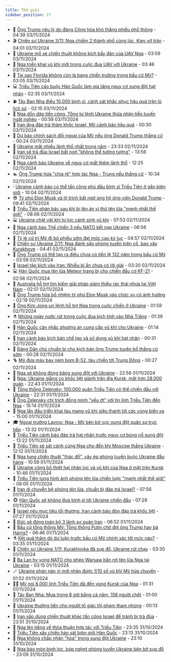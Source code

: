 ```yaml
---
title: Thế giới
sidebar_position: 17
---
```


<!-- dantri-the-gioi:START -->
- 🌋 [Ông Trump nêu lý do đảng Cộng hòa khó thắng phiếu phổ thông](https://dantri.com.vn/the-gioi/ong-trump-neu-ly-do-dang-cong-hoa-kho-thang-phieu-pho-thong-20241103110808736.htm) - 04:39 03/11/2024
- 🎬 [Chiến sự Ukraine 3/11: Nga chiếm 2 thành phố cùng lúc, Kiev vỡ trận](https://dantri.com.vn/the-gioi/chien-su-ukraine-311-nga-chiem-2-thanh-pho-cung-luc-kiev-vo-tran-20241103104425357.htm) - 04:01 03/11/2024
- 🧰 [Ukraine mổ xẻ chiến thuật không kích bầy đàn của UAV Nga](https://dantri.com.vn/the-gioi/ukraine-mo-xe-chien-thuat-khong-kich-bay-dan-cua-uav-nga-20241103105046018.htm) - 03:59 03/11/2024
- 🌋 [Nga triển khai vũ khí mới trong cuộc đua UAV với Ukraine](https://dantri.com.vn/the-gioi/nga-trien-khai-vu-khi-moi-trong-cuoc-dua-uav-voi-ukraine-20241103103033845.htm) - 03:46 03/11/2024
- 🗽 [Tại sao Florida không còn là bang chiến trường trong bầu cử Mỹ?](https://dantri.com.vn/the-gioi/tai-sao-florida-khong-con-la-bang-chien-truong-trong-bau-cu-my-20241103085151195.htm) - 03:05 03/11/2024
- 💻 [Triều Tiên cáo buộc Hàn Quốc làm gia tăng nguy cơ xung đột hạt nhân](https://dantri.com.vn/the-gioi/trieu-tien-cao-buoc-han-quoc-lam-gia-tang-nguy-co-xung-dot-hat-nhan-20241103092146532.htm) - 02:35 03/11/2024
- ⛽️ [Tây Ban Nha điều 10.000 binh sĩ, cảnh sát khắc phục hậu quả trận lũ lịch sử](https://dantri.com.vn/the-gioi/tay-ban-nha-dieu-10000-binh-si-canh-sat-khac-phuc-hau-qua-tran-lu-lich-su-20241103090727155.htm) - 02:15 03/11/2024
- 🤩 [Nga dồn dập tiến công, Tổng tư lệnh Ukraine thừa nhận tiền tuyến ngặt nghèo](https://dantri.com.vn/the-gioi/nga-don-dap-tien-cong-tong-tu-lenh-ukraine-thua-nhan-tien-tuyen-ngat-ngheo-20241103072552651.htm) - 00:59 03/11/2024
- 🧐 [Iran dọa đáp trả thảm khốc Israel, Mỹ cảnh báo hậu quả](https://dantri.com.vn/the-gioi/iran-doa-dap-tra-tham-khoc-israel-my-canh-bao-hau-qua-20241103072454827.htm) - 00:30 03/11/2024
- 🎊 [Dự báo chính sách đối ngoại của Mỹ nếu ông Donald Trump thắng cử](https://dantri.com.vn/the-gioi/du-bao-chinh-sach-doi-ngoai-cua-my-neu-ong-donald-trump-thang-cu-20241102231352126.htm) - 00:24 03/11/2024
- 📝 [Ukraine mất nhiều lãnh thổ nhất trong năm](https://dantri.com.vn/the-gioi/ukraine-mat-nhieu-lanh-tho-nhat-trong-nam-20241103063049112.htm) - 23:33 02/11/2024
- 🤡 [Iran sẽ trả đũa Israel bất ngờ &quot;không thể tưởng tượng&quot;](https://dantri.com.vn/the-gioi/iran-se-tra-dua-israel-bat-ngo-khong-the-tuong-tuong-20241102205218045.htm) - 13:56 02/11/2024
- 🥷 [Nga cảnh báo Ukraine về nguy cơ mất thêm lãnh thổ](https://dantri.com.vn/the-gioi/nga-canh-bao-ukraine-ve-nguy-co-mat-them-lanh-tho-20241102192301082.htm) - 12:25 02/11/2024
- 🏊 [Ông Trump hứa &quot;chia rẽ&quot; hợp tác Nga - Trung nếu thắng cử](https://dantri.com.vn/the-gioi/ong-trump-hua-chia-re-hop-tac-nga-trung-neu-thang-cu-20241102171340454.htm) - 10:34 02/11/2024
- 🕯 [Ukraine cảnh báo có thể tấn công phủ đầu binh sĩ Triều Tiên ở gần biên giới](https://dantri.com.vn/the-gioi/ukraine-canh-bao-co-the-tan-cong-phu-dau-binh-si-trieu-tien-o-gan-bien-gioi-20241102165208818.htm) - 10:04 02/11/2024
- 😎 [Tỷ phú Elon Musk và lộ trình bất ngờ ủng hộ ứng viên Donald Trump](https://dantri.com.vn/the-gioi/ty-phu-elon-musk-va-lo-trinh-bat-ngo-ung-ho-ung-vien-donald-trump-20241101095728053.htm) - 09:41 02/11/2024
- 🌈 [Triều Tiên phản bác sau khi bị lên án vì thử tên lửa &quot;mạnh nhất thế giới&quot;](https://dantri.com.vn/the-gioi/trieu-tien-phan-bac-sau-khi-bi-len-an-vi-thu-ten-lua-manh-nhat-the-gioi-20241102143429861.htm) - 08:06 02/11/2024
- 💻 [Ukraine chật vật khi tự lực cánh sinh vũ khí](https://dantri.com.vn/the-gioi/ukraine-chat-vat-khi-tu-luc-canh-sinh-vu-khi-20241102141354505.htm) - 07:53 02/11/2024
- 🤖 [Nga cảnh báo Thế chiến 3 nếu NATO kết nạp Ukraine](https://dantri.com.vn/the-gioi/nga-canh-bao-the-chien-3-neu-nato-ket-nap-ukraine-20241102083151573.htm) - 06:56 02/11/2024
- 🦏 [Tỷ lệ cử tri Mỹ đi bỏ phiếu sớm đạt mức cao kỷ lục](https://dantri.com.vn/the-gioi/ty-le-cu-tri-my-di-bo-phieu-som-dat-muc-cao-ky-luc-20241102115624299.htm) - 04:57 02/11/2024
- 🌁 [Chiến sự Ukraine 2/11: Nga đánh sập phòng tuyến kiên cố, bao vây Kurakhove](https://dantri.com.vn/the-gioi/chien-su-ukraine-211-nga-danh-sap-phong-tuyen-kien-co-bao-vay-kurakhove-20241102110232677.htm) - 04:41 02/11/2024
- 🐘 [Ông Trump có thể tạo ra điều chưa có tiền lệ 132 năm trong bầu cử Mỹ](https://dantri.com.vn/the-gioi/ong-trump-co-the-tao-ra-dieu-chua-co-tien-le-132-nam-trong-bau-cu-my-20241102105614834.htm) - 03:59 02/11/2024
- 🥷 [Israel tập kích vào Iran: Nhiều bí ẩn chưa có lời giải](https://dantri.com.vn/the-gioi/israel-tap-kich-vao-iran-nhieu-bi-an-chua-co-loi-giai-20241101151558831.htm) - 03:20 02/11/2024
- 💻 [Hàn Quốc mua tên lửa Meteor trang bị cho chiến đấu cơ KF-21](https://dantri.com.vn/the-gioi/han-quoc-mua-ten-lua-meteor-trang-bi-cho-chien-dau-co-kf-21-20241101152223140.htm) - 02:56 02/11/2024
- 🎡 [Australia hỗ trợ tìm kiếm giải pháp giảm thiểu rác thải nhựa tại Việt Nam](https://dantri.com.vn/the-gioi/australia-ho-tro-tim-kiem-giai-phap-giam-thieu-rac-thai-nhua-tai-viet-nam-20241102094733082.htm) - 02:51 02/11/2024
- 🧰 [Ông Trump hứa bổ nhiệm tỷ phú Elon Musk vào chức vụ có ảnh hưởng](https://dantri.com.vn/the-gioi/ong-trump-hua-bo-nhiem-ty-phu-elon-musk-vao-chuc-vu-co-anh-huong-20241102085918628.htm) - 02:19 02/11/2024
- 🥸 [Ông Kim Jong-un lệnh hỗ trợ Nga trong cuộc chiến ở Ukraine](https://dantri.com.vn/the-gioi/ong-kim-jong-un-lenh-ho-tro-nga-trong-cuoc-chien-o-ukraine-20241102074856626.htm) - 01:59 02/11/2024
- ⚗️ [Những ngày nước rút trong cuộc đua kịch tính vào Nhà Trắng](https://dantri.com.vn/the-gioi/nhung-ngay-nuoc-rut-trong-cuoc-dua-kich-tinh-vao-nha-trang-20241031205243041.htm) - 01:39 02/11/2024
- 🌮 [Hàn Quốc cân nhắc phương án cung cấp vũ khí cho Ukraine](https://dantri.com.vn/the-gioi/han-quoc-can-nhac-phuong-an-cung-cap-vu-khi-cho-ukraine-20241102080144507.htm) - 01:14 02/11/2024
- 🎃 [Iran cảnh báo kịch bản chế tạo và sử dụng vũ khí hạt nhân](https://dantri.com.vn/the-gioi/iran-canh-bao-kich-ban-che-tao-va-su-dung-vu-khi-hat-nhan-20241102071920122.htm) - 00:31 02/11/2024
- 💫 [Đảng Dân chủ chuẩn bị cho kịch bản ông Trump tuyên bố thắng cử sớm](https://dantri.com.vn/the-gioi/dang-dan-chu-chuan-bi-cho-kich-ban-ong-trump-tuyen-bo-thang-cu-som-20241102064934038.htm) - 00:28 02/11/2024
- 🪜 [Mỹ đưa máy bay ném bom B-52, tàu chiến tới Trung Đông](https://dantri.com.vn/the-gioi/my-dua-may-bay-nem-bom-b-52-tau-chien-toi-trung-dong-20241102070603680.htm) - 00:27 02/11/2024
- 🌋 [Nga sẽ không đóng băng xung đột với Ukraine](https://dantri.com.vn/the-gioi/nga-se-khong-dong-bang-xung-dot-voi-ukraine-20241102054959091.htm) - 22:56 01/11/2024
- 🦏 [Nga: Ukraine giằng co khốc liệt giành trận địa Kursk, mất hơn 28.000 quân](https://dantri.com.vn/the-gioi/nga-ukraine-giang-co-khoc-liet-gianh-tran-dia-kursk-mat-hon-28000-quan-20241101233440802.htm) - 22:43 01/11/2024
- 👀 [Tổng thống Zelensky: 100.000 quân Triều Tiên có thể chiến đấu với Ukraine](https://dantri.com.vn/the-gioi/tong-thong-zelensky-100000-quan-trieu-tien-co-the-chien-dau-voi-ukraine-20241102002036032.htm) - 22:31 01/11/2024
- 🧰 [Ông Zelensky chỉ trích đồng minh &quot;yếu ớt&quot; với tin lính Triều Tiên đến Nga](https://dantri.com.vn/the-gioi/ong-zelensky-chi-trich-dong-minh-yeu-ot-voi-tin-linh-trieu-tien-den-nga-20241101155501260.htm) - 15:14 01/11/2024
- 🚀 [Nga lần đầu triển khai tàu mang vũ khí siêu thanh tới các vùng biển xa](https://dantri.com.vn/the-gioi/nga-lan-dau-trien-khai-tau-mang-vu-khi-sieu-thanh-toi-cac-vung-bien-xa-20241101195952139.htm) - 15:00 01/11/2024
- 🎓 [Ngoại trưởng Lavrov: Nga - Mỹ bên bờ vực xung đột quân sự trực tiếp](https://dantri.com.vn/the-gioi/ngoai-truong-lavrov-nga-my-ben-bo-vuc-xung-dot-quan-su-truc-tiep-20241101193924591.htm) - 13:32 01/11/2024
- 🥸 [Triều Tiên cảnh báo đáp trả hạt nhân trước nguy cơ bùng nổ xung đột](https://dantri.com.vn/the-gioi/trieu-tien-canh-bao-dap-tra-hat-nhan-truoc-nguy-co-bung-no-xung-dot-20241101175613171.htm) - 13:22 01/11/2024
- 🦅 [Triều Tiên sẽ sát cánh cùng Nga cho đến khi Moscow thắng Ukraine](https://dantri.com.vn/the-gioi/trieu-tien-se-sat-canh-cung-nga-cho-den-khi-moscow-thang-ukraine-20241101180145369.htm) - 12:12 01/11/2024
- 🤭 [Nga tung chiến thuật &quot;thác đổ&quot;, vây ép phòng tuyến buộc Ukraine đầu hàng](https://dantri.com.vn/the-gioi/nga-tung-chien-thuat-thac-do-vay-ep-phong-tuyen-buoc-ukraine-dau-hang-20241101173435903.htm) - 10:59 01/11/2024
- 🤖 [Ukraine công bố thiệt hại nhân lực và vũ khí của Nga ở mặt trận Kursk](https://dantri.com.vn/the-gioi/ukraine-cong-bo-thiet-hai-nhan-luc-va-vu-khi-cua-nga-o-mat-tran-kursk-20241101172317313.htm) - 10:46 01/11/2024
- 🐲 [Triều Tiên tung hình ảnh phóng tên lửa chiến lược &quot;mạnh nhất thế giới&quot;](https://dantri.com.vn/the-gioi/trieu-tien-tung-hinh-anh-phong-ten-lua-chien-luoc-manh-nhat-the-gioi-20241101145743718.htm) - 08:05 01/11/2024
- 🫣 [Iran di chuyển bệ phóng tên lửa, chuẩn bị đáp trả Israel?](https://dantri.com.vn/the-gioi/iran-di-chuyen-be-phong-ten-lua-chuan-bi-dap-tra-israel-20241101145425833.htm) - 07:56 01/11/2024
- 🐵 [Hàn Quốc sẽ không đưa binh sĩ tới Ukraine chiến đấu](https://dantri.com.vn/the-gioi/han-quoc-se-khong-dua-binh-si-toi-ukraine-chien-dau-20241101142219114.htm) - 07:29 01/11/2024
- 🫶 [Israel nêu mục tiêu tối thượng, Iran cảnh báo đòn đáp trả khốc liệt](https://dantri.com.vn/the-gioi/israel-neu-muc-tieu-toi-thuong-iran-canh-bao-don-dap-tra-khoc-liet-20241101071842515.htm) - 07:27 01/11/2024
- 💃 [Đức sẽ đóng toàn bộ 3 lãnh sự quán Iran](https://dantri.com.vn/the-gioi/duc-se-dong-toan-bo-3-lanh-su-quan-iran-20241101111015318.htm) - 06:52 01/11/2024
- 💫 [Bầu cử tổng thống Mỹ: Tổng thống Putin chờ đợi ông Trump hay bà Harris?](https://dantri.com.vn/the-gioi/bau-cu-tong-thong-my-tong-thong-putin-cho-doi-ong-trump-hay-ba-harris-20241101081603485.htm) - 06:46 01/11/2024
- ⚗️ [Kết quả thăm dò dư luận trước bầu cử Mỹ chính xác tới mức nào?](https://dantri.com.vn/the-gioi/ket-qua-tham-do-du-luan-truoc-bau-cu-my-chinh-xac-toi-muc-nao-20241030113729776.htm) - 03:35 01/11/2024
- 🥷 [Chiến sự Ukraine 1/11: Kurakhovka đã sụp đổ, Ukraine rút chạy](https://dantri.com.vn/the-gioi/chien-su-ukraine-111-kurakhovka-da-sup-do-ukraine-rut-chay-20241101101914577.htm) - 03:30 01/11/2024
- 🥸 [Ba Lan hy vọng NATO cho phép Warsaw bắn rơi tên lửa Nga tại Ukraine](https://dantri.com.vn/the-gioi/ba-lan-hy-vong-nato-cho-phep-warsaw-ban-roi-ten-lua-nga-tai-ukraine-20241101093454457.htm) - 03:15 01/11/2024
- 🪄 [Ukraine phàn nàn vì mới nhận được 1/10 số vũ khí Mỹ hứa chuyển](https://dantri.com.vn/the-gioi/ukraine-phan-nan-vi-moi-nhan-duoc-110-so-vu-khi-my-hua-chuyen-20241101074929138.htm) - 01:52 01/11/2024
- 🧑‍💻 [Mỹ nói 8.000 lính Triều Tiên đã đến vùng Kursk của Nga](https://dantri.com.vn/the-gioi/my-noi-8000-linh-trieu-tien-da-den-vung-kursk-cua-nga-20241101082538296.htm) - 01:31 01/11/2024
- 🤭 [Tây Ban Nha: Mưa trong 8 giờ bằng cả năm, 158 người chết](https://dantri.com.vn/the-gioi/tay-ban-nha-mua-trong-8-gio-bang-ca-nam-158-nguoi-chet-20241101071459086.htm) - 01:00 01/11/2024
- 🗽 [Ukraine thưởng tiền cho người tố giác tội phạm tham nhũng](https://dantri.com.vn/the-gioi/ukraine-thuong-tien-cho-nguoi-to-giac-toi-pham-tham-nhung-20241031231316436.htm) - 00:13 01/11/2024
- 🤖 [Iran sắp dùng chiến thuật khác tấn công Israel để tránh bị trả đũa](https://dantri.com.vn/the-gioi/iran-sap-dung-chien-thuat-khac-tan-cong-israel-de-tranh-bi-tra-dua-20241101063917200.htm) - 23:51 31/10/2024
- 🌈 [Nga lên tiếng về thỏa thuận hợp tác với Triều Tiên](https://dantri.com.vn/the-gioi/nga-len-tieng-ve-thoa-thuan-hop-tac-voi-trieu-tien-20241101060952253.htm) - 23:35 31/10/2024
- 🤩 [Triều Tiên xây chiến hào sát  biên giới Hàn Quốc](https://dantri.com.vn/the-gioi/trieu-tien-xay-chien-hao-sat-bien-gioi-han-quoc-20241101060748773.htm) - 23:13 31/10/2024
- 🤗 [Nga không chấp nhận &quot;hòa&quot; trong xung đột Ukraine](https://dantri.com.vn/the-gioi/nga-khong-chap-nhan-hoa-trong-xung-dot-ukraine-20241101053055831.htm) - 23:10 31/10/2024
- 🙉 [Nga bào mòn binh lực, bóp nghẹt phòng tuyến Ukraine bên bờ sụp đổ](https://dantri.com.vn/the-gioi/nga-bao-mon-binh-luc-bop-nghet-phong-tuyen-ukraine-ben-bo-sup-do-20241031165654215.htm) - 23:09 31/10/2024<!-- dantri-the-gioi:END -->
